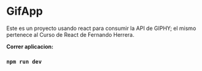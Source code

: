 
# GifApp
Este es un proyecto usando react para consumir la API de GIPHY; el mismo pertenece al Curso de React de Fernando Herrera.



**Correr aplicacion:**

### `npm run dev`